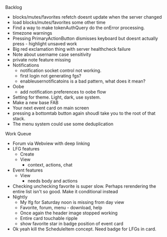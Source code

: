 Backlog
* blocks/mutes/favorites refetch doesnt update when the server changed
* load blocks/mutes/favorites some other time
* Find a way to make tokenAuthQuery do the onError processing.
* timezone warnings
* Pressing PrimaryActionButton dismisses keyboard but doesnt actually press - highlight unsaved work
* Big red exclamation thing with server healthcheck failure
* Note about username case sensitivity
* private note feature missing
* Notifications
  * notification socket control not working.
  * first login not generating fgs?
  * enableusernotificatoins is a bad pattern, what does it mean?
* Oobe
  * add notification preferences to oobe flow
* Setting for theme. Light, dark, use system.
* Make a new base FAB
* Your next event card on main screen
* pressing a bottomtab button again shoudl take you to the root of that stack.
* The menu system could use some deduplication

Work Queue
* Forum via Webview with deep linking
* LFG features
  * Create
  * View
    * context, actions, chat
* Event features
  * View
    * needs body and actions
* Checking unchecking favorite is super slow. Perhaps rerendering the entire list isn't so good. Make it conditional instead
* Nightly
  * My lfg for Saturday noon is missing from day view
  * Favorite, forum, menu - download, help 
  * Once again the header image stopped working
  * Entire card touchable ripple
  * show favorite star in badge position of event card
* Ok yeah kill the ScheduleItem concept. Need badge for LFGs in card.
